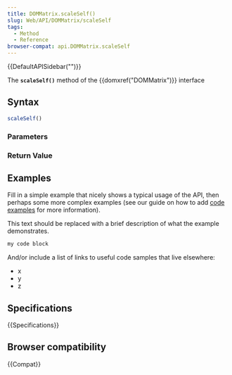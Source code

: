 ```yaml
---
title: DOMMatrix.scaleSelf()
slug: Web/API/DOMMatrix/scaleSelf
tags:
  - Method
  - Reference
browser-compat: api.DOMMatrix.scaleSelf
---
```

{{DefaultAPISidebar("")}}

The **`scaleSelf()`** method of the {{domxref("DOMMatrix")}} interface 

## Syntax

```js
scaleSelf()
```

### Parameters



### Return Value



## Examples

Fill in a simple example that nicely shows a typical usage of the API, then perhaps some more complex examples (see our guide on how to add [code examples](/en-US/docs/MDN/Contribute/Structures/Code_examples) for more information).

This text should be replaced with a brief description of what the example demonstrates.

```js
my code block
```

And/or include a list of links to useful code samples that live elsewhere:

*   x
*   y
*   z

## Specifications

{{Specifications}}

## Browser compatibility

{{Compat}}

